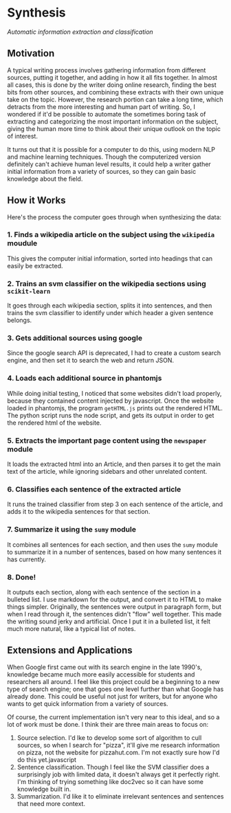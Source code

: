 
# Synthesis
*Automatic information extraction and classification*

## Motivation
A typical writing process involves gathering information from different sources, putting it together,
and adding in how it all fits together.  In almost all cases, this is done by the writer doing online research, finding the best
bits from other sources, and combining these extracts with their own unique take on the topic.  However, the research
portion can take a long time, which detracts from the more interesting and human part of writing.  So, I wondered if it'd be possible
to automate the sometimes boring task of extracting and categorizing the most important information on the subject, giving the
human more time to think about their unique outlook on the topic of interest.

It turns out that it is possible for a computer to do this, using modern NLP and machine learning techniques.  Though the
computerized version definitely can't achieve human level results, it could help a writer gather initial information from a variety
of sources, so they can gain basic knowledge about the field.

## How it Works
Here's the process the computer goes through when synthesizing the data:

### 1. Finds a wikipedia article on the subject using the `wikipedia` moudule
This gives the computer initial information, sorted into headings that can easily be extracted.

### 2. Trains an svm classifier on the wikipedia sections using `scikit-learn`
It goes through each wikipedia section, splits it into sentences, and then trains the svm classifier to identify under which header
a given sentence belongs.

### 3. Gets additional sources using google
Since the google search API is deprecated, I had to create a custom search engine, and then set it to search the web and return JSON.

### 4. Loads each additional source in phantomjs
While doing initial testing, I noticed that some websites didn't load properly, because they contained content injected by javascript.
Once the website loaded in phantomjs, the program `getHTML.js` prints out the rendered HTML.  The python script runs the node script,
and gets its output in order to get the rendered html of the website.

### 5. Extracts the important page content using the `newspaper` module
It loads the extracted html into an Article, and then parses it to get the main text of the article, while ignoring sidebars and other
unrelated content.

### 6. Classifies each sentence of the extracted article
It runs the trained classifier from step 3 on each sentence of the article, and adds it to the wikipedia sentences for that section.

### 7. Summarize it using the `sumy` module
It combines all sentences for each section, and then uses the `sumy` module to summarize it in a number of sentences, based on how many
sentences it has currently.

### 8. Done!
It outputs each section, along with each sentence of the section in a bulleted list.  I use markdown for the output, and convert it to
HTML to make things simpler.  Originally, the sentences were output in paragraph form, but when I read through it, the sentences
didn't "flow" well together.  This made the writing sound jerky and artificial.  Once I put it in a bulleted list, it felt much more
natural, like a typical list of notes.

## Extensions and Applications
When Google first came out with its search engine in the late 1990's, knowledge became much more easily accessible for students and
researchers all around.  I feel like this project could be a beginning to a new type of search engine; one that goes one level further
than what Google has already done.  This could be useful not just for writers, but for anyone who wants to get quick information from
a variety of sources.

Of course, the current implementation isn't very near to this ideal, and so a lot of work must be done.  I think their are three main
areas to focus on:

1. Source selection. I'd lke to develop some sort of algorithm to cull sources, so when I search for "pizza", it'll give me research
information on pizza, not the website for pizzahut.com.  I'm not exactly sure how I'd do this yet.javascript
2. Sentence classification.  Though I feel like the SVM classifier does a surprisingly job with limited data, it doesn't always get
it perfectly right.  I'm thinking of trying something like doc2vec so it can have some knowledge built in.
3. Summarization.  I'd like it to eliminate irrelevant sentences and sentences that need more context.
